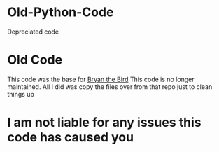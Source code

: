 # Old-Python-Code
Depreciated code


# Old Code 
This code was the base for [Bryan the Bird](https://github.com/Lastcraft484/Bryan-The-Bird) 
This code is no longer maintained. All I did was copy the files over from that repo just to clean things up

# I am not liable for any issues this code has caused you
